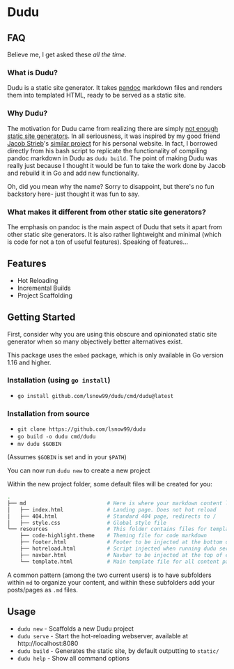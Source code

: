 # Dudu

## FAQ

Believe me, I get asked these _all the time_.

### What is Dudu?

Dudu is a static site generator. It takes [pandoc](https://pandoc.org/) markdown files and renders them into templated HTML, ready to be served as a static site.

### Why Dudu?

The motivation for Dudu came from realizing there are simply [not enough static site generators](https://staticsitegenerators.net/). In all seriousness, it was inspired by my good friend [Jacob Strieb](https://jstrieb.github.io)'s [similar project](https://github.com/jstrieb/personal-site/) for his personal website. In fact, I borrowed directly from his bash script to replicate the functionality of compiling pandoc markdown in Dudu as `dudu build`. The point of making Dudu was really just because I thought it would be fun to take the work done by Jacob and rebuild it in Go and add new functionality.

Oh, did you mean why the name? Sorry to disappoint, but there's no fun backstory here- just thought it was fun to say.

### What makes it different from other static site generators?

The emphasis on pandoc is the main aspect of Dudu that sets it apart from other static site generators. It is also rather lightweight and minimal (which is code for not a ton of useful features). Speaking of features...

## Features

- Hot Reloading
- Incremental Builds
- Project Scaffolding

## Getting Started

First, consider why you are using this obscure and opinionated static site generator when so many objectively better alternatives exist.

This package uses the `embed` package, which is only available in Go version 1.16 and higher.
### Installation (using `go install`)
- `go install github.com/lsnow99/dudu/cmd/dudu@latest`

### Installation from source
- `git clone https://github.com/lsnow99/dudu`
- `go build -o dudu cmd/dudu`
- `mv dudu $GOBIN`

(Assumes `$GOBIN` is set and in your `$PATH`)

You can now run `dudu new` to create a new project

Within the new project folder, some default files will be created for you:
```bash
.
├── md                          # Here is where your markdown content lives
│   ├── index.html              # Landing page. Does not hot reload
│   ├── 404.html                # Standard 404 page, redirects to /
│   ├── style.css               # Global style file
└── resources                   # This folder contains files for templating
    ├── code-highlight.theme    # Theming file for code markdown
    ├── footer.html             # Footer to be injected at the bottom of each content page
    ├── hotreload.html          # Script injected when running dudu serve
    ├── navbar.html             # Navbar to be injected at the top of each content page
    └── template.html           # Main template file for all content pages
```

A common pattern (among the two current users) is to have subfolders within `md` to organize your content, and within these subfolders add your posts/pages as `.md` files.

## Usage
- `dudu new` - Scaffolds a new Dudu project
- `dudu serve` - Start the hot-reloading webserver, available at http://localhost:8080
- `dudu build` - Generates the static site, by default outputting to `static/`
- `dudu help` - Show all command options
